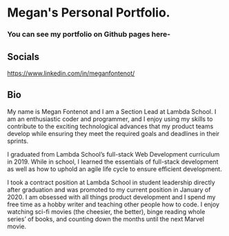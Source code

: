 # Megan's Personal Portfolio.
### You can see my portfolio on Github pages here- 

## Socials
https://www.linkedin.com/in/meganfontenot/

## Bio
My name is Megan Fontenot and I am a Section Lead at Lambda School. I am an enthusiastic coder and programmer, and I enjoy using my skills to contribute to the exciting technological advances that my product teams develop while ensuring they meet the required goals and deadlines in their sprints. 

I graduated from Lambda School’s full-stack Web Development curriculum in 2019. While in school, I learned the essentials of full-stack development as well as how to uphold an agile life cycle to ensure efficient development. 

I took a contract position at Lambda School in student leadership directly after graduation and was promoted to my current position in January of 2020. I am obsessed with all things product development and I spend my free time as a hobby writer and teaching other people how to code. I enjoy watching sci-fi movies (the cheesier, the better), binge reading whole series’ of books, and counting down the months until the next Marvel movie. 

